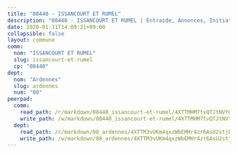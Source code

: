 ```yaml
---
title: "08440 - ISSANCOURT ET RUMEL"
description: "08440 - ISSANCOURT ET RUMEL | Entraide, Annonces, Initiatives"
date: 2020-01-11T14:09:21+09:00
collapsible: false
layout: commune
comm:
  nom: "ISSANCOURT ET RUMEL"
  slug: issancourt-et-rumel
  cp: "08440"
dept:
  nom: "Ardennes"
  slug: ardennes
  num: "08"
peerpad:
  comm:
    read_path: /r/markdown/08440_issancourt-et-rumel/4XTTMHM7tvQTJtNVYC4ZQDtKUGuNjPAukxUqeVGPMvir5T8Qn
    write_path: /w/markdown/08440_issancourt-et-rumel/4XTTMHM7tvQTJtNVYC4ZQDtKUGuNjPAukxUqeVGPMvir5T8Qn-K3TgUn3PELUjkmLmzJbzsvEqCBWXqLbvJrhN1oNr7xJTyA6JShgvYH3dhJqHa2ofwTK9ESHjbGmbjXLMsKX9MG7KV1mgEzZZF7Zz5fDFCSk9LM6YjUFbwrXkaYMK8xJ6SznTegFY
  dept:
    read_path: /r/markdown/08_ardennes/4XTTM3vUKm4qxzWbEMHr4zr6AsU2stjkKdsaY9uMbmhXjv9QM
    write_path: /w/markdown/08_ardennes/4XTTM3vUKm4qxzWbEMHr4zr6AsU2stjkKdsaY9uMbmhXjv9QM-K3TgUMB9u4JvtZdFBPfBexH6pGeKJREiRZLakfAxGDqg6fgd1ib6XHxM9tkwaYxqJV2qNTbboL5jGpTS7re5rUf5cB5fLzdnicM4aJkF5ZXmkvCRXEh5XT7432iWRZFby5MMVbKP
---
```


